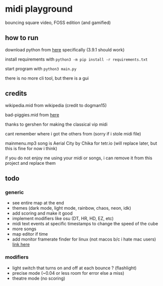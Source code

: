 # midi playground

bouncing square video, FOSS edition (and gamified)

## how to run

download python from [here](https://python.org) specifically (3.9.1 should work)

install requirements with `python3 -m pip install -r requirements.txt`

start program with `python3 main.py`

there is no more cli tool, but there is a gui

## credits

wikipedia.mid from wikipedia (credit to dogman15)

bad-piggies.mid from [here](https://www.vgmusic.com/new-files/Bad_Piggies_MIDIPIANO.mid)

thanks to gershen for making the classical vip midi

cant remember where i got the others from (sorry if i stole midi file)

mainmenu.mp3 song is Aerial City by Chika for tetr.io (will replace later, but this is fine for now i think)

if you do not enjoy me using your midi or songs, i can remove it from this project and replace them

## todo

### generic

- see entire map at the end
- themes (dark mode, light mode, rainbow, chaos, neon, idk)
- add scoring and make it good
- implement modifiers like osu (DT, HR, HD, EZ, etc)
- midi text events at specific timestamps to change the speed of the cube
- more songs
- map editor if time
- add monitor framerate finder for linux (not macos b/c i hate mac users) [link here](https://stackoverflow.com/questions/1225057/how-can-i-determine-the-monitor-refresh-rate)

### modifiers

- light switch that turns on and off at each bounce ? (flashlight)
- precise mode (~0.04 or less room for error else a miss)
- theatre mode (no scoring)
